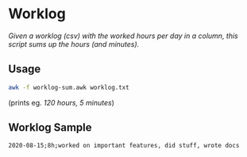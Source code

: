 # Worklog
*Given a worklog (csv) with the worked hours per day in a column, this script sums up the hours (and minutes).*

## Usage
```bash
awk -f worklog-sum.awk worklog.txt
```

(prints eg. *120 hours, 5 minutes*)

## Worklog Sample
```txt
2020-08-15;8h;worked on important features, did stuff, wrote docs
```


